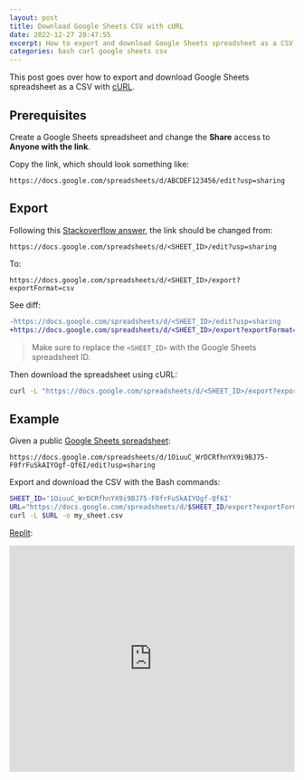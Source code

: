 ```yaml
---
layout: post
title: Download Google Sheets CSV with cURL
date: 2022-12-27 20:47:55
excerpt: How to export and download Google Sheets spreadsheet as a CSV with Bash cURL.
categories: bash curl google sheets csv
---
```


This post goes over how to export and download Google Sheets spreadsheet as a CSV with [cURL](https://curl.se/).

## Prerequisites

Create a Google Sheets spreadsheet and change the **Share** access to **Anyone with the link**.

Copy the link, which should look something like:

```
https://docs.google.com/spreadsheets/d/ABCDEF123456/edit?usp=sharing
```

## Export

Following this [Stackoverflow answer](https://stackoverflow.com/questions/14014283/curl-google-spreadsheet-as-csv#answer-72493666), the link should be changed from:

```
https://docs.google.com/spreadsheets/d/<SHEET_ID>/edit?usp=sharing
```

To:

```
https://docs.google.com/spreadsheets/d/<SHEET_ID>/export?exportFormat=csv
```

See diff:

```diff
-https://docs.google.com/spreadsheets/d/<SHEET_ID>/edit?usp=sharing
+https://docs.google.com/spreadsheets/d/<SHEET_ID>/export?exportFormat=csv
```

> Make sure to replace the `<SHEET_ID>` with the Google Sheets spreadsheet ID.

Then download the spreadsheet using cURL:

```sh
curl -L "https://docs.google.com/spreadsheets/d/<SHEET_ID>/export?exportFormat=csv" -o my_sheet.csv
```

## Example

Given a public [Google Sheets spreadsheet](https://docs.google.com/spreadsheets/d/1OiuuC_WrDCRfhnYX9i9BJ75-F0frFuSkAIYOgf-Qf6I/edit#gid=0):

```
https://docs.google.com/spreadsheets/d/1OiuuC_WrDCRfhnYX9i9BJ75-F0frFuSkAIYOgf-Qf6I/edit?usp=sharing
```

Export and download the CSV with the Bash commands:

```bash
SHEET_ID='1OiuuC_WrDCRfhnYX9i9BJ75-F0frFuSkAIYOgf-Qf6I'
URL="https://docs.google.com/spreadsheets/d/$SHEET_ID/export?exportFormat=csv"
curl -L $URL -o my_sheet.csv
```

[Replit](https://replit.com/@remarkablemark/Bash-cURL-Google-Sheets#main.sh):

<iframe height="400px" width="100%" src="https://replit.com/@remarkablemark/Bash-cURL-Google-Sheets?lite=true#main.sh" scrolling="no" frameborder="no" allowtransparency="true" allowfullscreen="true" sandbox="allow-forms allow-pointer-lock allow-popups allow-same-origin allow-scripts allow-modals"></iframe>
